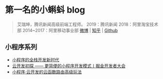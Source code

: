 # 第一名的小蝌蚪 blog

> 艾瑞坤，腾讯新闻高级前端工程师。
> 2019：腾讯新闻
> 2018：阿里淘宝技术部
> 2014~2017：阿里移动事业部
> [微博](https://www.weibo.com/airuikun/) | [知乎](https://www.zhihu.com/people/ai-rui-kun-95/) | [Github](https://github.com/airuikun)

## 小程序系列
- [小程序的全栈开发新时代](https://github.com/lcxfs1991/blog/issues/28)
- [云开发初探 —— 更简便的小程序开发模式丨掘金开发者大会](https://github.com/lcxfs1991/blog/issues/29)
- [小程序·云开发的云函数路由高级玩法](https://github.com/lcxfs1991/blog/issues/30)


